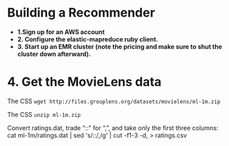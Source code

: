 # Building a Recommender
* **1.Sign up for an AWS account**
* **2. Configure the elastic-mapreduce ruby client.**
* **3. Start up an EMR cluster (note the pricing and make sure to shut the cluster down afterward).**

# 4. Get the MovieLens data

<p>The CSS <code>wget http://files.grouplens.org/datasets/movielens/ml-1m.zip</code></p>
<p>The CSS <code>unzip ml-1m.zip</code></p>

Convert ratings.dat, trade “::” for “,”, and take only the first three columns:
cat ml-1m/ratings.dat | sed 's/::/,/g' | cut -f1-3 -d, > ratings.csv
